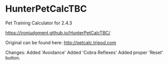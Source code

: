# HunterPetCalcTBC
Pet Training Calculator for 2.4.3

https://ironjudgment.github.io/HunterPetCalcTBC/









Original can be found here: http://petcalc.tripod.com

Changes:
Added 'Avoidance'
Added 'Cobra Reflexes'
Added proper 'Reset' button.
